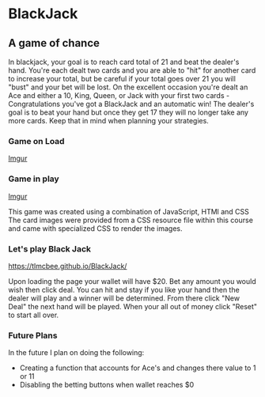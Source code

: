 # BlackJack
## A game of chance
In blackjack, your goal is to reach card total of 21 and beat the dealer's hand.
You're each dealt two cards and you are able to "hit" for another card to increase your total, but be careful if your total goes over 21 you will "bust" and your bet will be lost.
On the excellent occasion you're dealt an Ace and either a 10, King, Queen, or Jack with your first two cards - Congratulations you've got a BlackJack and an automatic win!
The dealer's goal is to beat your hand but once they get 17 they will no longer take any more cards.
Keep that in mind when planning your strategies.

### Game on Load
[Imgur](https://i.imgur.com/c97ehxU.png)

### Game in play
[Imgur](https://i.imgur.com/FQypntx.png)

This game was created using a combination of JavaScript, HTMl and CSS
The card images were provided from a CSS resource file within this course and came with specialized CSS to render the images.

### Let's play Black Jack
https://tlmcbee.github.io/BlackJack/

Upon loading the page your wallet will have $20. Bet any amount you would wish then click deal. You can hit and stay if you like your hand then the dealer will play and a winner will be determined. From there click "New Deal" the next hand will be played. When your all out of money click "Reset" to start all over.

### Future Plans
In the future I plan on doing the following:
- Creating a function that accounts for Ace's and changes there value to 1 or 11
- Disabling the betting buttons when wallet reaches $0
